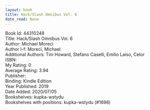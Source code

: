 ```yaml
---
layout: book
title: Hack/Slash Omnibus Vol. 6
date_read: None
---
```


Book Id: 44310248<br />
Title: Hack/Slash Omnibus Vol. 6<br />
Author: Michael Moreci<br />
Author l-f: Moreci, Michael<br />
Additional Authors: Tini Howard, Stefano Caselli, Emilio Laiso, Celor<br />
ISBN: <br />
My Rating: 0<br />
Average Rating: 3.94<br />
Publisher: <br />
Binding: Kindle Edition<br />
Year Published: 2019<br />
Date Added: 2020/07/05<br />
Bookshelves: kupka-wstydu<br />
Bookshelves with positions: kupka-wstydu (#1698)<br />


